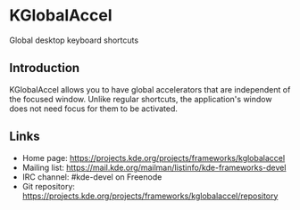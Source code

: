 # KGlobalAccel

Global desktop keyboard shortcuts

## Introduction

KGlobalAccel allows you to have global accelerators that are independent of
the focused window.  Unlike regular shortcuts, the application's window does not
need focus for them to be activated.

## Links

- Home page: <https://projects.kde.org/projects/frameworks/kglobalaccel>
- Mailing list: <https://mail.kde.org/mailman/listinfo/kde-frameworks-devel>
- IRC channel: #kde-devel on Freenode
- Git repository: <https://projects.kde.org/projects/frameworks/kglobalaccel/repository>
